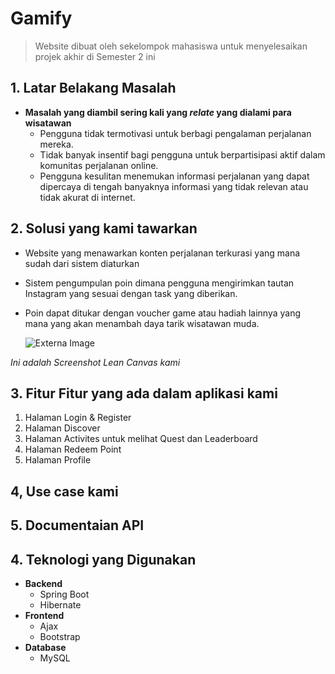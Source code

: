 # Gamify
  > Website dibuat oleh sekelompok mahasiswa untuk menyelesaikan projek akhir di Semester 2 ini


## 1. Latar Belakang Masalah
  - **Masalah yang diambil sering kali yang _relate_ yang dialami para wisatawan**
      - Pengguna tidak termotivasi untuk berbagi pengalaman perjalanan mereka.
      * Tidak banyak insentif bagi pengguna untuk berpartisipasi aktif dalam komunitas perjalanan online.
      + Pengguna kesulitan menemukan informasi perjalanan yang dapat dipercaya di tengah banyaknya informasi yang tidak relevan atau tidak akurat di internet.      

## 2. Solusi yang kami tawarkan
  - Website yang menawarkan konten perjalanan terkurasi yang mana sudah dari sistem diaturkan
  - Sistem pengumpulan poin dimana pengguna mengirimkan tautan Instagram yang sesuai dengan task yang diberikan.
  - Poin dapat ditukar dengan voucher game atau hadiah lainnya yang mana yang akan menambah daya tarik wisatawan muda.

    ![Externa Image](https://github.com/Roczantya/Gamify./blob/Gamify-Project/image/Screenshot%202024-06-16%20225750.png)
    

_Ini adalah Screenshot Lean Canvas kami_

## 3. Fitur Fitur yang ada dalam aplikasi kami
  1. Halaman Login & Register
  2. Halaman Discover
  3. Halaman Activites untuk melihat Quest dan Leaderboard
  4. Halaman Redeem Point
  5. Halaman Profile

## 4, Use case kami

## 5. Documentaian API 

     
## 4. Teknologi yang Digunakan
  - **Backend**
    - Spring Boot
    - Hibernate
  - **Frontend**
    - Ajax
    - Bootstrap
  - **Database**
    - MySQL
